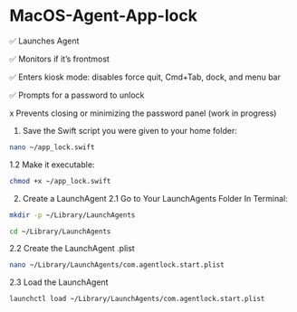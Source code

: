 # MacOS-Agent-App-lock

✅  Launches Agent

✅  Monitors if it’s frontmost

✅  Enters kiosk mode: disables force quit, Cmd+Tab, dock, and menu bar

✅  Prompts for a password to unlock

x  Prevents closing or minimizing the password panel (work in progress)

1. Save the Swift script you were given to your home folder:
```bash
nano ~/app_lock.swift
```
1.2 Make it executable:
```bash
chmod +x ~/app_lock.swift
```
2. Create a LaunchAgent
2.1 Go to Your LaunchAgents Folder
In Terminal:
```bash
mkdir -p ~/Library/LaunchAgents
```
```bash
cd ~/Library/LaunchAgents
```

2.2 Create the LaunchAgent .plist
```bash
nano ~/Library/LaunchAgents/com.agentlock.start.plist
```

2.3 Load the LaunchAgent
```bash
launchctl load ~/Library/LaunchAgents/com.agentlock.start.plist
```
